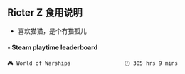 ## Ricter Z 食用说明
- 喜欢猫猫，是个冇猫孤儿

<!-- steam-box start -->
#### - Steam playtime leaderboard
```text
🎮 World of Warships                 🕘 305 hrs 9 mins
```
<!-- Powered by https://github.com/YouEclipse/steam-box . -->
<!-- steam-box end -->
